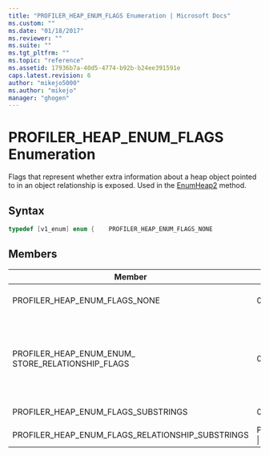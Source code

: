 ```yaml
---
title: "PROFILER_HEAP_ENUM_FLAGS Enumeration | Microsoft Docs"
ms.custom: ""
ms.date: "01/18/2017"
ms.reviewer: ""
ms.suite: ""
ms.tgt_pltfrm: ""
ms.topic: "reference"
ms.assetid: 17936b7a-40d5-4774-b92b-b24ee391591e
caps.latest.revision: 6
author: "mikejo5000"
ms.author: "mikejo"
manager: "ghogen"
---
```

# PROFILER_HEAP_ENUM_FLAGS Enumeration
Flags that represent whether extra information about a heap object pointed to in an object relationship is exposed. Used in the [EnumHeap2](../../winscript/reference/iactivescriptprofilercontrol5-enumheap2-method.md) method.

## Syntax

```cpp
typedef [v1_enum] enum {    PROFILER_HEAP_ENUM_FLAGS_NONE                      = 0x00000000,    PROFILER_HEAP_ENUM_FLAGS_STORE_RELATIONSHIP_FLAGS  = 0x00000001,} PROFILER_HEAP_ENUM_FLAGS;
```

## Members

|Member|Value|Description|
|------------|-----------|-----------------|
|PROFILER_HEAP_ENUM_FLAGS_NONE|0x00000000|This heap object does not expose extra information about an object relationship. This heap object behaves in the same way as [IActiveScriptProfilerControl3::HeapEnum](../../winscript/reference/iactivescriptprofilercontrol3-enumheap-method.md).|
|PROFILER_HEAP_ENUM_ENUM_ STORE_RELATIONSHIP_FLAGS|0x00000001|This heap object will expose information about whether or not an object pointed to in an object relationship is a getter or setter method. This information will be stored in the high 2 bytes (16 bits) of the [PROFILER_HEAP_OBJECT_RELATIONSHIP.relationshipInfo](../../winscript/reference/profiler-heap-object-relationship-structure.md) field as one of the [PROFILER_HEAP_OBJECT_RELATIONSHIP_FLAGS](../../winscript/reference/profiler-heap-object-relationship-flags-enumeration.md) enumeration values.|
|PROFILER_HEAP_ENUM_FLAGS_SUBSTRINGS|0x00000002|This heap object is used to display the substring correctly.|
|PROFILER_HEAP_ENUM_FLAGS_RELATIONSHIP_SUBSTRINGS|PROFILER_HEAP_ENUM_FLAGS_STORE_RELATIONSHIP_FLAGS &#124; PROFILER_HEAP_ENUM_FLAGS_SUBSTRINGS|This heap object is used to display the substring correctly.|